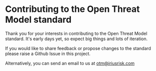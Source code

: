 # Contributing to the Open Threat Model standard

Thank you for your interests in contributing to the Open Threat Model standard. It's early days yet, so expect big things and lots of iteration.

If you would like to share feedback or propose changes to the standard please raise a Github Issue in this project.

Alternatively, you can send an email to us at otm@iriusrisk.com
